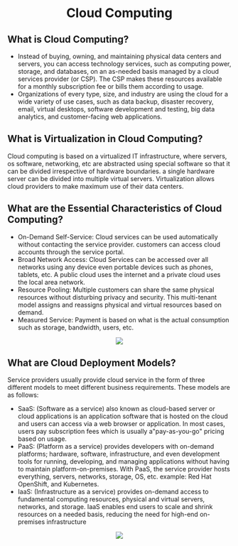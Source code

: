 <h1 align="center">Cloud Computing</h1>

## What is Cloud Computing?
- Instead of buying, owning, and maintaining physical data centers and servers, you can access technology services, such as computing power, storage, and databases, on an as-needed basis managed by a cloud services provider (or CSP). The CSP makes these resources available for a monthly subscription fee or bills them according to usage.
- Organizations of every type, size, and industry are using the cloud for a wide variety of use cases, such as data backup, disaster recovery, email, virtual desktops, software development and testing, big data analytics, and customer-facing web applications.

## What is Virtualization in Cloud Computing?
Cloud computing is based on a virtualized IT infrastructure, where servers, os software, networking, etc are abstracted using special software so that it can be divided irrespective of hardware boundaries. a single hardware server can be divided into multiple virtual servers.
Virtualization allows cloud providers to make maximum use of their data centers.

## What are the Essential Characteristics of Cloud Computing?
- On-Demand Self-Service: Cloud services can be used automatically without contacting the service provider. customers can access cloud accounts through the service portal.
- Broad Network Access: Cloud Services can be accessed over all networks using any device even portable devices such as phones, tablets, etc. A public cloud uses the internet and a private cloud uses the local area network.
- Resource Pooling: Multiple customers can share the same physical resources without disturbing privacy and security. This multi-tenant model assigns and reassigns physical and virtual resources based on demand.
- Measured Service: Payment is based on what is the actual consumption such as storage, bandwidth, users, etc.
<p align="center">
  <img src="https://user-images.githubusercontent.com/73931604/235432988-a64d6313-801c-44b2-9208-ab1852eb4421.png">
  </p>
  
## What are Cloud Deployment Models?
Service providers usually provide cloud service in the form of three different models to meet different business requirements. These models are as follows:
- SaaS: (Software as a service) also known as cloud-based server or cloud applications is an application software that is hosted on the cloud and users can access via a web browser or application. In most cases, users pay subscription fees which is usually a"pay-as-you-go" pricing based on usage. 
- PaaS: (Platform as a service) provides developers with on-demand platforms; hardware, software, infrastructure, and even development tools for running, developing, and managing applications without having to maintain platform-on-premises. With PaaS, the service provider hosts everything, servers, networks, storage, OS, etc. example: Red Hat OpenShift, and Kubernetes.
- IaaS: (Infrastructure as a service) provides on-demand access to fundamental computing resources, physical and virtual servers, networks, and storage. IaaS enables end users to scale and shrink resources on a needed basis, reducing the need for high-end on-premises infrastructure

<p align="center">
  <img src="https://user-images.githubusercontent.com/73931604/235444860-070993ee-2398-48d4-a24b-2f8d720cde5f.png">
  </p>
